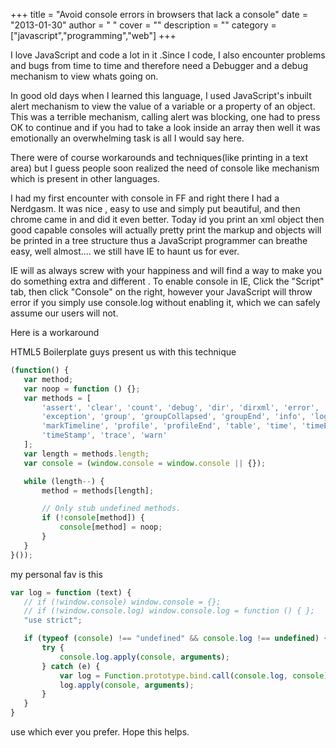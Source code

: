 
+++
title = "Avoid  console errors in browsers that lack a console"
date = "2013-01-30"
author = " "
cover = ""
description = ""
category = ["javascript","programming","web"]
+++

I love JavaScript and code a lot in it .Since I code, I also encounter problems and bugs from time to time and therefore need a Debugger and a debug mechanism to view whats going on.

 In good old days when I learned this language, I used JavaScript's inbuilt alert mechanism to view the value of a variable or a property of an object. This was a terrible mechanism, calling alert was blocking, one had to press OK to continue and if you had to take a look inside an array then well it was emotionally an overwhelming task is all I would say here.

 There were of course workarounds and techniques(like printing in a text area) but I guess people soon realized the need of console like mechanism which is present in other languages.

 I had my first encounter with console in FF and right there I had a Nerdgasm. It was nice , easy to use and simply put beautiful, and then chrome came in and did it even better. Today id you print an xml object then good capable consoles will actually pretty print the markup and objects will be printed in a tree structure thus a JavaScript programmer can breathe easy, well almost.... we still have IE to haunt us for ever.

 IE will as always screw with your happiness and will find a way to make you do something extra and different . To enable console in IE, Click the "Script" tab, then click "Console" on the right, however your JavaScript will throw error if you simply use console.log without enabling it, which we can safely assume our users will not.

 Here is a workaround

 HTML5 Boilerplate guys present us with this technique

 ```javascript
(function() {
    var method;
    var noop = function () {};
    var methods = [
        'assert', 'clear', 'count', 'debug', 'dir', 'dirxml', 'error',
        'exception', 'group', 'groupCollapsed', 'groupEnd', 'info', 'log',
        'markTimeline', 'profile', 'profileEnd', 'table', 'time', 'timeEnd',
        'timeStamp', 'trace', 'warn'
    ];
    var length = methods.length;
    var console = (window.console = window.console || {});

    while (length--) {
        method = methods[length];

        // Only stub undefined methods.
        if (!console[method]) {
            console[method] = noop;
        }
    }
}());

```
 my personal fav is this

 ```javascript
var log = function (text) {
    // if (!window.console) window.console = {};
    // if (!window.console.log) window.console.log = function () { };
    "use strict";

    if (typeof (console) !== "undefined" && console.log !== undefined) {
        try {
            console.log.apply(console, arguments);
        } catch (e) {
            var log = Function.prototype.bind.call(console.log, console);
            log.apply(console, arguments);
        }
    }
}

```
 use which ever you prefer. Hope this helps.



